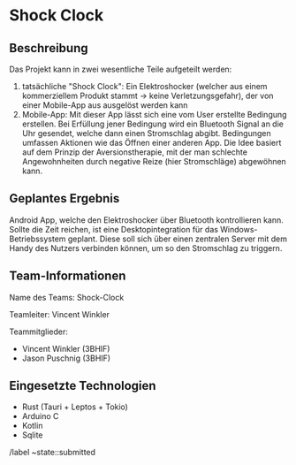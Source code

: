 # Shock Clock

## Beschreibung

Das Projekt kann in zwei wesentliche Teile aufgeteilt werden:

  1. tatsächliche "Shock Clock": Ein Elektroshocker
     (welcher aus einem kommerziellem Produkt stammt -> keine Verletzungsgefahr),
     der von einer Mobile-App aus ausgelöst werden kann
  2. Mobile-App: Mit dieser App lässt sich eine vom User erstellte Bedingung erstellen.
     Bei Erfüllung jener Bedingung wird ein Bluetooth Signal an die Uhr gesendet,
     welche dann einen Stromschlag abgibt.
     Bedingungen umfassen Aktionen wie das Öffnen einer anderen App.
Die Idee basiert auf dem Prinzip der Aversionstherapie, mit der man
schlechte Angewohnheiten durch negative Reize (hier Stromschläge) abgewöhnen kann.

## Geplantes Ergebnis

Android App, welche den Elektroshocker über Bluetooth kontrollieren kann.
Sollte die Zeit reichen, ist eine Desktopintegration für das
Windows-Betriebssystem geplant. Diese soll sich über einen zentralen Server mit
dem Handy des Nutzers verbinden können, um so den Stromschlag zu triggern.

## Team-Informationen

Name des Teams: Shock-Clock

Teamleiter: Vincent Winkler

Teammitglieder:

* Vincent Winkler (3BHIF)
* Jason Puschnig (3BHIF)

## Eingesetzte Technologien

* Rust (Tauri + Leptos + Tokio)
* Arduino C
* Kotlin
* Sqlite

/label ~state::submitted

